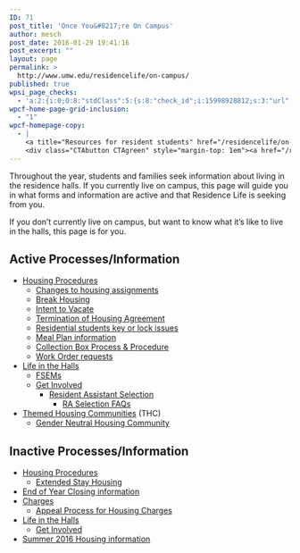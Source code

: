 ```yaml
---
ID: 71
post_title: 'Once You&#8217;re On Campus'
author: mesch
post_date: 2016-01-29 19:41:16
post_excerpt: ""
layout: page
permalink: >
  http://www.umw.edu/residencelife/on-campus/
published: true
wpsi_page_checks:
  - 'a:2:{i:0;O:8:"stdClass":5:{s:8:"check_id";i:15998928812;s:3:"url";s:43:"http://www.umw.edu/residencelife/on-campus/";s:6:"status";s:8:"checking";s:6:"_links";O:8:"stdClass":1:{s:9:"pagecheck";s:65:"https://api.siteimprove.com/v1/sites/448702/pagecheck/15998928812";}s:4:"time";i:1457619587;}i:1;O:8:"stdClass":5:{s:8:"check_id";i:15998928812;s:3:"url";s:43:"http://www.umw.edu/residencelife/on-campus/";s:6:"status";s:8:"checking";s:6:"_links";O:8:"stdClass":1:{s:9:"pagecheck";s:65:"https://api.siteimprove.com/v1/sites/448702/pagecheck/15998928812";}s:4:"time";i:1457619549;}}'
wpcf-home-page-grid-inclusion:
  - "1"
wpcf-homepage-copy:
  - |
    <a title="Resources for resident students" href="/residencelife/on-campus/">Forms and information</a> for those currently living on campus.
    <div class="CTAbutton CTAgreen" style="margin-top: 1em"><a href="/residencelife/on-campus/life/">Life in the Halls</a></div>
---
```

Throughout the year, students and families seek information about living in the residence halls. If you currently live on campus, this page will guide you in what forms and information are active and that Residence Life is seeking from you.

If you don’t currently live on campus, but want to know what it’s like to live in the halls, this page is for you.
<div class="one-half first">
<h2>Active Processes/Information</h2>
<ul>
 	<li><a href="http://www.umw.edu/residencelife/on-campus/housing-procedures/">Housing Procedures</a>
<ul>
 	<li><a href="http://www.umw.edu/residencelife/on-campus/housing-procedures/changes/">Changes to housing assignments</a></li>
 	<li><a href="http://www.umw.edu/residencelife/on-campus/housing-procedures/break-housing/">Break Housing</a></li>
 	<li><a href="http://www.umw.edu/residencelife/on-campus/housing-procedures/intent-to-vacate/">Intent to Vacate</a></li>
 	<li><a href="http://www.umw.edu/residencelife/on-campus/housing-procedures/current-students-termination-of-housing-agreement/">Termination of Housing Agreement</a></li>
 	<li><a href="http://www.umw.edu/residencelife/on-campus/housing-procedures/key/">Residential students key or lock issues</a></li>
 	<li><a href="http://www.umw.edu/residencelife/on-campus/housing-procedures/meal-plan-information/">Meal Plan information</a></li>
 	<li><a href="http://www.umw.edu/residencelife/on-campus/housing-procedures/collection-box/">Collection Box Process &amp; Procedure</a></li>
 	<li><a href="http://www.umw.edu/residencelife/on-campus/work-orders/">Work Order requests</a></li>
</ul>
</li>
 	<li><a href="http://www.umw.edu/residencelife/on-campus/life/">Life in the Halls</a>
<ul>
 	<li><a href="http://www.umw.edu/residencelife/on-campus/life/first-year-seminar/">FSEMs</a></li>
 	<li><a href="http://www.umw.edu/residencelife/on-campus/life/get-involved/">Get Involved</a>
<ul>
 	<li><a href="http://www.umw.edu/residencelife/on-campus/life/get-involved/ra-selection/">Resident Assistant Selection</a>
<ul>
 	<li><a href="http://www.umw.edu/residencelife/on-campus/life/get-involved/ra-selection/questions/">RA Selection FAQs</a></li>
</ul>
</li>
</ul>
</li>
</ul>
</li>
 	<li><a href="http://www.umw.edu/residencelife/on-campus/life-in-the-halls/thcs/">Themed Housing Communities</a> (THC)
<ul>
 	<li><a href="http://www.umw.edu/residencelife/on-campus/life-in-the-halls/thcs/gender-neutral-housing-community/">Gender Neutral Housing Community</a></li>
</ul>
</li>
</ul>
</div>
<div class="one-half">
<h2>Inactive Processes/Information</h2>
<ul>
 	<li><a href="http://www.umw.edu/residencelife/on-campus/housing-procedures/">Housing Procedures</a>
<ul>
 	<li><a href="http://www.umw.edu/residencelife/on-campus/housing-procedures/extended-stay-housing/">Extended Stay Housing</a></li>
</ul>
</li>
 	<li><a href="http://www.umw.edu/residencelife/on-campus/end-of-year-closing/">End of Year Closing information</a></li>
 	<li><a href="http://www.umw.edu/residencelife/on-campus/charges/">Charges</a>
<ul>
 	<li><a href="http://www.umw.edu/residencelife/on-campus/charges/appeal/">Appeal Process for Housing Charges</a></li>
</ul>
</li>
 	<li><a href="http://www.umw.edu/residencelife/on-campus/life/">Life in the Halls</a>
<ul>
 	<li><a href="http://www.umw.edu/residencelife/on-campus/life/get-involved/">Get Involved</a></li>
</ul>
</li>
 	<li><a href="http://www.umw.edu/residencelife/before-you-get-to-campus/services-agreement/summer-2016-housing-agreement-terms/">Summer 2016 Housing information</a></li>
</ul>
</div>